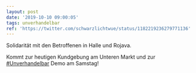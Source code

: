 ```yaml
---
layout: post
date: '2019-10-10 09:00:05'
tags: unverhandelbar
ref: 'https://twitter.com/schwarzlichtwue/status/1182219236279771136'
---
```

Solidarität mit den Betroffenen in Halle und Rojava.

Kommt zur heutigen Kundgebung am Unteren Markt und zur [#Unverhandelbar](/t/unverhandelbar) Demo am Samstag!